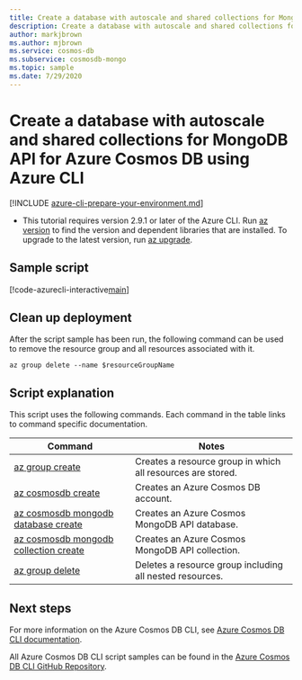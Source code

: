 ```yaml
---
title: Create a database with autoscale and shared collections for MongoDB API for Azure Cosmos DB
description: Create a database with autoscale and shared collections for MongoDB API for Azure Cosmos DB
author: markjbrown
ms.author: mjbrown
ms.service: cosmos-db
ms.subservice: cosmosdb-mongo
ms.topic: sample
ms.date: 7/29/2020
---
```


# Create a database with autoscale and shared collections for MongoDB API for Azure Cosmos DB using Azure CLI

[!INCLUDE [azure-cli-prepare-your-environment.md](../../../../../includes/azure-cli-prepare-your-environment.md)]

- This tutorial requires version 2.9.1 or later of the Azure CLI. Run [az version](/cli/azure/reference-index?#az_version) to find the version and dependent libraries that are installed. To upgrade to the latest version, run [az upgrade](/cli/azure/reference-index?#az_upgrade).

## Sample script

[!code-azurecli-interactive[main](../../../../../cli_scripts/cosmosdb/mongodb/autoscale.sh "Create an Azure Cosmos DB MongoDB API account, database with autoscale, and two shared throughput collections.")]

## Clean up deployment

After the script sample has been run, the following command can be used to remove the resource group and all resources associated with it.

```azurecli-interactive
az group delete --name $resourceGroupName
```

## Script explanation

This script uses the following commands. Each command in the table links to command specific documentation.

| Command | Notes |
|---|---|
| [az group create](/cli/azure/group#az-group-create) | Creates a resource group in which all resources are stored. |
| [az cosmosdb create](/cli/azure/cosmosdb#az-cosmosdb-create) | Creates an Azure Cosmos DB account. |
| [az cosmosdb mongodb database create](/cli/azure/cosmosdb/mongodb/database#az-cosmosdb-mongodb-database-create) | Creates an Azure Cosmos MongoDB API database. |
| [az cosmosdb mongodb collection create](/cli/azure/cosmosdb/mongodb/collection#az-cosmosdb-mongodb-collection-create) | Creates an Azure Cosmos MongoDB API collection. |
| [az group delete](/cli/azure/resource#az-resource-delete) | Deletes a resource group including all nested resources. |

## Next steps

For more information on the Azure Cosmos DB CLI, see [Azure Cosmos DB CLI documentation](/cli/azure/cosmosdb).

All Azure Cosmos DB CLI script samples can be found in the [Azure Cosmos DB CLI GitHub Repository](https://github.com/Azure-Samples/azure-cli-samples/tree/master/cosmosdb).
